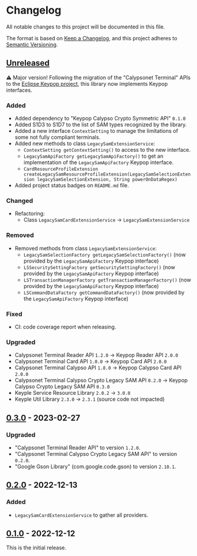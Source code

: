 # Changelog
All notable changes to this project will be documented in this file.

The format is based on [Keep a Changelog](https://keepachangelog.com/en/1.0.0/),
and this project adheres to [Semantic Versioning](https://semver.org/spec/v2.0.0.html).

## [Unreleased]
:warning: Major version! Following the migration of the "Calypsonet Terminal" APIs to the
[Eclipse Keypop project](https://keypop.org), this library now implements Keypop interfaces.
### Added
- Added dependency to "Keypop Calypso Crypto Symmetric API" `0.1.0`
- Added S1D3 to S1D7 to the list of SAM types recognized by the library.
- Added a new interface `ContextSetting` to manage the limitations of some not fully compliant terminals.
- Added new methods to class `LegacySamExtensionService`:
  - `ContextSetting getContextSetting()` to access to the new interface.
  - `LegacySamApiFactory getLegacySamApiFactory()` to get an implementation of the `LegacySamApiFactory` Keypop interface.
  - `CardResourceProfileExtension createLegacySamResourceProfileExtension(LegacySamSelectionExtension legacySamSelectionExtension, String powerOnDataRegex)` 
- Added project status badges on `README.md` file.
### Changed
- Refactoring:
    - Class `LegacySamCardExtensionService` -> `LegacySamExtensionService`
### Removed
- Removed methods from class `LegacySamExtensionService`:
  - `LegacySamSelectionFactory getLegacySamSelectionFactory()` (now provided by the `LegacySamApiFactory` Keypop interface)
  - `LSSecuritySettingFactory getSecuritySettingFactory()` (now provided by the `LegacySamApiFactory` Keypop interface)
  - `LSTransactionManagerFactory getTransactionManagerFactory()` (now provided by the `LegacySamApiFactory` Keypop interface)
  - `LSCommandDataFactory getCommandDataFactory()` (now provided by the `LegacySamApiFactory` Keypop interface)
### Fixed
- CI: code coverage report when releasing.
### Upgraded
- Calypsonet Terminal Reader API `1.2.0` -> Keypop Reader API `2.0.0`
- Calypsonet Terminal Card API `1.0.0` -> Keypop Card API `2.0.0`
- Calypsonet Terminal Calypso API `1.8.0` -> Keypop Calypso Card API `2.0.0`
- Calypsonet Terminal Calypso Crypto Legacy SAM API `0.2.0` -> Keypop Calypso Crypto Legacy SAM API `0.3.0`
- Keyple Service Resource Library `2.0.2` -> `3.0.0`
- Keyple Util Library `2.3.0` -> `2.3.1` (source code not impacted)

## [0.3.0] - 2023-02-27
### Upgraded
- "Calypsonet Terminal Reader API" to version `1.2.0`.
- "Calypsonet Terminal Calypso Crypto Legacy SAM API" to version `0.2.0`.
- "Google Gson Library" (com.google.code.gson) to version `2.10.1`.
 
## [0.2.0] - 2022-12-13
### Added
- `LegacySamCardExtensionService` to gather all providers.

## [0.1.0] - 2022-12-12
This is the initial release.

[unreleased]: https://github.com/eclipse/keyple-card-calypso-crypto-legacysam-java-lib/compare/0.3.0...HEAD
[0.3.0]: https://github.com/eclipse/keyple-card-calypso-crypto-legacysam-java-lib/compare/0.2.0...0.3.0
[0.2.0]: https://github.com/eclipse/keyple-card-calypso-crypto-legacysam-java-lib/compare/0.1.0...0.2.0
[0.1.0]: https://github.com/eclipse/keyple-card-calypso-crypto-legacysam-java-lib/releases/tag/0.1.0